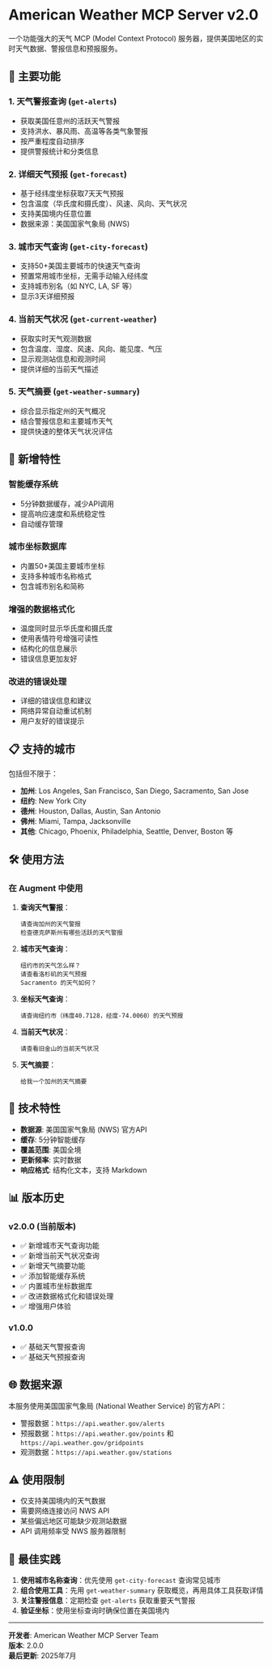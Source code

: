 # American Weather MCP Server v2.0

一个功能强大的天气 MCP (Model Context Protocol) 服务器，提供美国地区的实时天气数据、警报信息和预报服务。

## 🌟 主要功能

### 1. 天气警报查询 (`get-alerts`)
- 获取美国任意州的活跃天气警报
- 支持洪水、暴风雨、高温等各类气象警报
- 按严重程度自动排序
- 提供警报统计和分类信息

### 2. 详细天气预报 (`get-forecast`)
- 基于经纬度坐标获取7天天气预报
- 包含温度（华氏度和摄氏度）、风速、风向、天气状况
- 支持美国境内任意位置
- 数据来源：美国国家气象局 (NWS)

### 3. 城市天气查询 (`get-city-forecast`)
- 支持50+美国主要城市的快速天气查询
- 预置常用城市坐标，无需手动输入经纬度
- 支持城市别名（如 NYC, LA, SF 等）
- 显示3天详细预报

### 4. 当前天气状况 (`get-current-weather`)
- 获取实时天气观测数据
- 包含温度、湿度、风速、风向、能见度、气压
- 显示观测站信息和观测时间
- 提供详细的当前天气描述

### 5. 天气摘要 (`get-weather-summary`)
- 综合显示指定州的天气概况
- 结合警报信息和主要城市天气
- 提供快速的整体天气状况评估

## 🚀 新增特性

### 智能缓存系统
- 5分钟数据缓存，减少API调用
- 提高响应速度和系统稳定性
- 自动缓存管理

### 城市坐标数据库
- 内置50+美国主要城市坐标
- 支持多种城市名称格式
- 包含城市别名和简称

### 增强的数据格式化
- 温度同时显示华氏度和摄氏度
- 使用表情符号增强可读性
- 结构化的信息展示
- 错误信息更加友好

### 改进的错误处理
- 详细的错误信息和建议
- 网络异常自动重试机制
- 用户友好的错误提示

## 📋 支持的城市

包括但不限于：
- **加州**: Los Angeles, San Francisco, San Diego, Sacramento, San Jose
- **纽约**: New York City
- **德州**: Houston, Dallas, Austin, San Antonio
- **佛州**: Miami, Tampa, Jacksonville
- **其他**: Chicago, Phoenix, Philadelphia, Seattle, Denver, Boston 等

## 🛠 使用方法

### 在 Augment 中使用

1. **查询天气警报**：
   ```
   请查询加州的天气警报
   检查德克萨斯州有哪些活跃的天气警报
   ```

2. **城市天气查询**：
   ```
   纽约市的天气怎么样？
   请查看洛杉矶的天气预报
   Sacramento 的天气如何？
   ```

3. **坐标天气查询**：
   ```
   请查询纽约市（纬度40.7128，经度-74.0060）的天气预报
   ```

4. **当前天气状况**：
   ```
   请查看旧金山的当前天气状况
   ```

5. **天气摘要**：
   ```
   给我一个加州的天气摘要
   ```

## 🔧 技术特性

- **数据源**: 美国国家气象局 (NWS) 官方API
- **缓存**: 5分钟智能缓存
- **覆盖范围**: 美国全境
- **更新频率**: 实时数据
- **响应格式**: 结构化文本，支持 Markdown

## 📊 版本历史

### v2.0.0 (当前版本)
- ✅ 新增城市天气查询功能
- ✅ 新增当前天气状况查询
- ✅ 新增天气摘要功能
- ✅ 添加智能缓存系统
- ✅ 内置城市坐标数据库
- ✅ 改进数据格式化和错误处理
- ✅ 增强用户体验

### v1.0.0
- ✅ 基础天气警报查询
- ✅ 基础天气预报查询

## 🌐 数据来源

本服务使用美国国家气象局 (National Weather Service) 的官方API：
- 警报数据：`https://api.weather.gov/alerts`
- 预报数据：`https://api.weather.gov/points` 和 `https://api.weather.gov/gridpoints`
- 观测数据：`https://api.weather.gov/stations`

## ⚠️ 使用限制

- 仅支持美国境内的天气数据
- 需要网络连接访问 NWS API
- 某些偏远地区可能缺少观测站数据
- API 调用频率受 NWS 服务器限制

## 🎯 最佳实践

1. **使用城市名称查询**：优先使用 `get-city-forecast` 查询常见城市
2. **组合使用工具**：先用 `get-weather-summary` 获取概览，再用具体工具获取详情
3. **关注警报信息**：定期检查 `get-alerts` 获取重要天气警报
4. **验证坐标**：使用坐标查询时确保位置在美国境内

---

**开发者**: American Weather MCP Server Team  
**版本**: 2.0.0  
**最后更新**: 2025年7月
